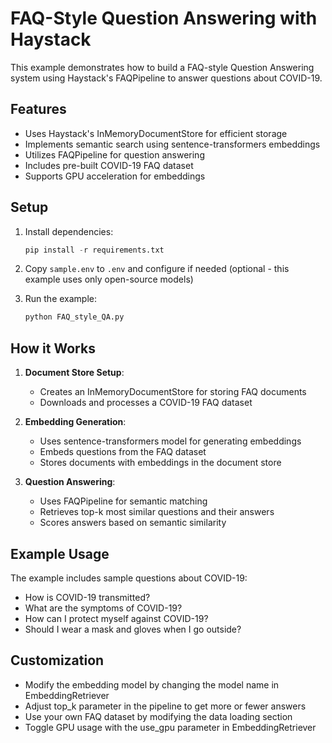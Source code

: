 # FAQ-Style Question Answering with Haystack

This example demonstrates how to build a FAQ-style Question Answering system using Haystack's FAQPipeline to answer questions about COVID-19.

## Features

- Uses Haystack's InMemoryDocumentStore for efficient storage
- Implements semantic search using sentence-transformers embeddings
- Utilizes FAQPipeline for question answering
- Includes pre-built COVID-19 FAQ dataset
- Supports GPU acceleration for embeddings

## Setup

1. Install dependencies:
   ```python
   pip install -r requirements.txt
   ```

2. Copy `sample.env` to `.env` and configure if needed (optional - this example uses only open-source models)

3. Run the example:
   ```python
   python FAQ_style_QA.py
   ```

## How it Works

1. **Document Store Setup**:
   - Creates an InMemoryDocumentStore for storing FAQ documents
   - Downloads and processes a COVID-19 FAQ dataset

2. **Embedding Generation**:
   - Uses sentence-transformers model for generating embeddings
   - Embeds questions from the FAQ dataset
   - Stores documents with embeddings in the document store

3. **Question Answering**:
   - Uses FAQPipeline for semantic matching
   - Retrieves top-k most similar questions and their answers
   - Scores answers based on semantic similarity

## Example Usage

The example includes sample questions about COVID-19:
- How is COVID-19 transmitted?
- What are the symptoms of COVID-19?
- How can I protect myself against COVID-19?
- Should I wear a mask and gloves when I go outside?

## Customization

- Modify the embedding model by changing the model name in EmbeddingRetriever
- Adjust top_k parameter in the pipeline to get more or fewer answers
- Use your own FAQ dataset by modifying the data loading section
- Toggle GPU usage with the use_gpu parameter in EmbeddingRetriever
